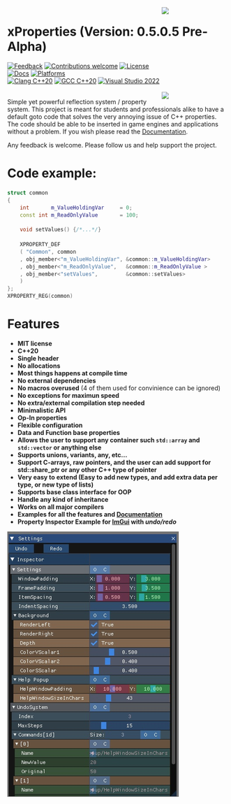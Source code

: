<img src="https://i.imgur.com/GfJb3sQ.jpg" align="right" width="150px" />


# xProperties (Version: 0.5.0.5 Pre-Alpha)

[             ![Feedback](https://img.shields.io/badge/feedback-welcome-brightgreen.svg)](https://gitlab.com/LIONant/properties/issues)
[![Contributions welcome](https://img.shields.io/badge/contributions-welcome-brightgreen.svg)](https://gitlab.com/LIONant/properties)
[              ![License](https://img.shields.io/badge/license-MIT-blue.svg)](https://opensource.org/licenses/MIT)
<br>
[            ![Docs](https://img.shields.io/badge/docs-ready-brightgreen.svg)](https://gitlab.com/LIONant/properties/blob/master/docs/Documentation.md)
[            ![Platforms](https://img.shields.io/badge/Platforms-All%20Supported-blue.svg)]()
<br>
[          ![Clang C++20](https://img.shields.io/badge/clang%20C%2B%2B20-compatible-brightgreen.svg)]()
[            ![GCC C++20](https://img.shields.io/badge/gcc%20C%2B%2B20-compatible-brightgreen.svg)]()
[   ![Visual Studio 2022](https://img.shields.io/badge/Visual%20Studio%202022-compatible-brightgreen.svg)](https://github.com/LIONant-depot/xproperty/blob/master/documentation/Documentation.md)
<br>
<br>
<img src="https://i.imgur.com/9a5d2ee.png" align="right" width="150px" />

Simple yet powerful reflection system / property system. This project is meant for students and professionals alike to have 
a default goto code that solves the very annoying issue of C++ properties. The code should be able to be inserted in game engines 
and applications without a problem. If you wish please read the
[Documentation](https://github.com/LIONant-depot/xproperty/blob/master/documentation/Documentation.md). 

Any feedback is welcome. Please follow us and help support the project.

# Code example:

```cpp
struct common
{
    int       m_ValueHoldingVar     = 0;
    const int m_ReadOnlyValue       = 100;  

    void setValues() {/*...*/}

    XPROPERTY_DEF
    ( "Common", common
    , obj_member<"m_ValueHoldingVar", &common::m_ValueHoldingVar>
    , obj_member<"m_ReadOnlyValue",   &common::m_ReadOnlyValue >
    , obj_member<"setValues",         &common::setValues>
    )
};
XPROPERTY_REG(common)
```

# Features
* **MIT license**
* **C++20**
* **Single header**
* **No allocations**
* **Most things happens at compile time**
* **No external dependencies**
* **No macros overused** (4 of them used for convinience can be ignored)
* **No exceptions for maximun speed**
* **No extra/external compilation step needed** 
* **Minimalistic API**
* **Op-In properties**
* **Flexible configuration**
* **Data and Function base properties**
* **Allows the user to support any container such `std::array` and `std::vector` or anything else**
* **Supports unions, variants, any, etc...**
* **Support C-arrays, raw pointers, and the user can add support for std::share_ptr or any other C++ type of pointer**
* **Very easy to extend (Easy to add new types, and add extra data per type, or new type of lists)**
* **Supports base class interface for OOP**
* **Handle any kind of inheritance**
* **Works on all major compilers**
* **Examples for all the features and [Documentation](https://github.com/LIONant-depot/xproperty/blob/master/documentation/Documentation.md)**
* **Property Inspector Example for [ImGui](https://github.com/ocornut/imgui) with *undo/redo***

![Inspector](documentation/ImguiPropertyInspector.png "ImGUI Property Inspector Example")

